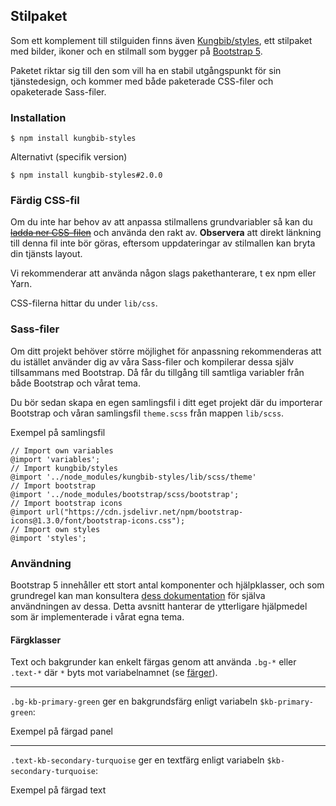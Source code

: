 ## Stilpaket

Som ett komplement till stilguiden finns även [Kungbib/styles](https://github.com/Kungbib/styles), ett stilpaket med bilder, ikoner och en stilmall som bygger på [Bootstrap 5](https://getbootstrap.com/docs/5.0/).

Paketet riktar sig till den som vill ha en stabil utgångspunkt för sin tjänstedesign, och kommer med både paketerade CSS-filer och opaketerade Sass-filer.

### Installation

    $ npm install kungbib-styles
Alternativt (specifik version)

    $ npm install kungbib-styles#2.0.0

### Färdig CSS-fil
Om du inte har behov av att anpassa stilmallens grundvariabler så kan du <del>[ladda ner CSS-filen](#)</del> och använda den rakt av. **Observera** att direkt länkning till denna fil inte bör göras, eftersom uppdateringar av stilmallen kan bryta din tjänsts layout.

Vi rekommenderar att använda någon slags pakethanterare, t ex npm eller Yarn.

CSS-filerna hittar du under `lib/css`.

### Sass-filer
Om ditt projekt behöver större möjlighet för anpassning rekommenderas att du istället använder dig av våra Sass-filer och kompilerar dessa själv tillsammans med Bootstrap. Då får du tillgång till samtliga variabler från både Bootstrap och vårat tema.

Du bör sedan skapa en egen samlingsfil i ditt eget projekt där du importerar Bootstrap och våran samlingsfil `theme.scss` från mappen `lib/scss`.

Exempel på samlingsfil

````
// Import own variables
@import 'variables';
// Import kungbib/styles
@import '../node_modules/kungbib-styles/lib/scss/theme'
// Import bootstrap
@import '../node_modules/bootstrap/scss/bootstrap';
// Import bootstrap icons
@import url("https://cdn.jsdelivr.net/npm/bootstrap-icons@1.3.0/font/bootstrap-icons.css");
// Import own styles
@import 'styles';
```` 

### Användning

Bootstrap 5 innehåller ett stort antal komponenter och hjälpklasser, och som grundregel kan man konsultera [dess dokumentation](https://getbootstrap.com/docs/5.0/) för själva användningen av dessa. Detta avsnitt hanterar de ytterligare hjälpmedel som är implementerade i vårat egna tema.

#### Färgklasser

Text och bakgrunder kan enkelt färgas genom att använda `.bg-*` eller `.text-*` där `*` byts mot variabelnamnet (se [färger](#farger)).

---
`.bg-kb-primary-green` ger en bakgrundsfärg enligt variabeln `$kb-primary-green`:
<div class="bg-kb-primary-green">Exempel på färgad panel</div>

---

`.text-kb-secondary-turquoise` ger en textfärg enligt variabeln `$kb-secondary-turquoise`:

<div class="text-kb-secondary-turquoise">Exempel på färgad text</div>